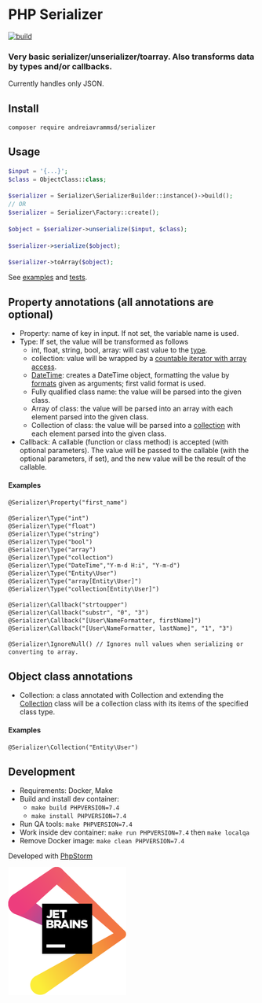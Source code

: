 # PHP Serializer

[![build](https://github.com/andreiavrammsd/serializer/workflows/test/badge.svg)](https://github.com/andreiavrammsd/serializer/actions)

### Very basic serializer/unserializer/toarray. Also transforms data by types and/or callbacks.

Currently handles only JSON.

## Install
```bash
composer require andreiavrammsd/serializer
```

## Usage
```php
$input = '{...}';
$class = ObjectClass::class;

$serializer = Serializer\SerializerBuilder::instance()->build();
// OR
$serializer = Serializer\Factory::create();

$object = $serializer->unserialize($input, $class);

$serializer->serialize($object);

$serializer->toArray($object);
```

See [examples](./examples) and [tests](./tests).

## Property annotations (all annotations are optional)
* Property: name of key in input. If not set, the variable name is used.
* Type: If set, the value will be transformed as follows
    * int, float, string, bool, array: will cast value to the [type](https://secure.php.net/manual/en/language.types.intro.php#language.types.intro).
    * collection: value will be wrapped by a [countable iterator with array access](./src/Collection.php).
    * [DateTime](https://secure.php.net/manual/en/book.datetime.php): creates a DateTime object, formatting the value by [formats](https://secure.php.net/manual/en/datetime.createfromformat.php#refsect1-datetime.createfromformat-parameters) given as arguments; first valid format is used.
    * Fully qualified class name: the value will be parsed into the given class.
    * Array of class: the value will be parsed into an array with each element parsed into the given class.
    * Collection of class: the value will be parsed into a [collection](./src/Collection.php) with each element parsed into the given class.
* Callback: A callable (function or class method) is accepted (with optional parameters). The value will be passed to the callable (with the optional parameters, if set), and the new value will be the result of the callable.

#### Examples
```
@Serializer\Property("first_name")

@Serializer\Type("int")
@Serializer\Type("float")
@Serializer\Type("string")
@Serializer\Type("bool")
@Serializer\Type("array")
@Serializer\Type("collection")
@Serializer\Type("DateTime","Y-m-d H:i", "Y-m-d")
@Serializer\Type("Entity\User")
@Serializer\Type("array[Entity\User]")
@Serializer\Type("collection[Entity\User]")

@Serializer\Callback("strtoupper")
@Serializer\Callback("substr", "0", "3")
@Serializer\Callback("[User\NameFormatter, firstName]")
@Serializer\Callback("[User\NameFormatter, lastName]", "1", "3")

@Serializer\IgnoreNull() // Ignores null values when serializing or converting to array.
```

## Object class annotations
* Collection: a class annotated with Collection and extending the [Collection](./src/Collection.php) class will be a collection class with its items of the specified class type.

#### Examples
```
@Serializer\Collection("Entity\User")
```

## Development
* Requirements: Docker, Make
* Build and install dev container:
  * `make build PHPVERSION=7.4`
  * `make install PHPVERSION=7.4`
* Run QA tools: `make PHPVERSION=7.4`
* Work inside dev container: `make run PHPVERSION=7.4` then `make localqa`
* Remove Docker image: `make clean PHPVERSION=7.4`

Developed with [PhpStorm](https://www.jetbrains.com/?from=serializer)

<a href="https://www.jetbrains.com/?from=serializer">![JetBrains](jetbrains.svg)</a>
